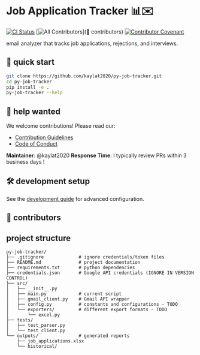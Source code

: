 # Job Application Tracker 📊✉️

[![CI Status](https://github.com/kaylat2020/py-job-tracker/actions/workflows/ci.yml/badge.svg)](https://github.com/kaylat2020/py-job-tracker/actions) [![All Contributors](https://img.shields.io/github/all-contributors/kaylat2020/py-job-tracker?color=ee8449&style=flat-square)](🌟 contributors) [![Contributor Covenant](https://img.shields.io/badge/Contributor%20Covenant-2.1-4baaaa.svg)](CODE_OF_CONDUCT.md)

email analyzer that tracks job applications, rejections, and interviews.

## 🚀 quick start

```bash
git clone https://github.com/kaylat2020/py-job-tracker.git
cd py-job-tracker
pip install -e .
py-job-tracker --help
```

## 🤝 help wanted

We welcome contributions! Please read our:

- [Contribution Guidelines](CONTRIBUTING.md)
- [Code of Conduct](CODE_OF_CONDUCT.md)

**Maintainer**: @kaylat2020
**Response Time**: I typically review PRs within 3 business days !

## 🛠️ development setup

See the [development guide](docs/DEVELOPMENT.md) for advanced configuration.

## 🌟 contributors

<!-- ALL-CONTRIBUTORS-LIST:START - Do not remove or modify this section -->
<!-- prettier-ignore-start -->
<!-- markdownlint-disable -->

<!-- markdownlint-restore -->
<!-- prettier-ignore-end -->

<!-- ALL-CONTRIBUTORS-LIST:END -->

## project structure

```
py-job-tracker/
├── .gitignore             # ignore credentials/token files
├── README.md              # project documentation
├── requirements.txt       # python dependencies
├── credentials.json       # Google API credentials (IGNORE IN VERSION CONTROL)
├── src/
│   ├── __init__.py
│   ├── main.py            # current script
│   ├── gmail_client.py    # Gmail API wrapper
│   ├── config.py          # constants and configurations - TODO
│   └── exporters/         # different export formats - TODO
│       └── excel.py
├── tests/
│   ├── test_parser.py
│   └── test_client.py
└── outputs/               # generated reports
    ├── job_applications.xlsx
    └── historical/
```
